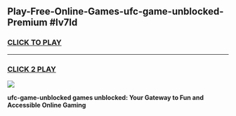 
## Play-Free-Online-Games-ufc-game-unblocked-Premium #lv7ld
<h3>
<a href="https://premium.freeplayer.one?title=ufc-game-unblocked&ref=8M">CLICK TO PLAY</a></h3>
<hr>

<h3>
<a href="https://premium.freeplayer.one?title=ufc-game-unblocked&ref=8M">CLICK 2 PLAY</a>
  
</h3>

<a href="https://premium.freeplayer.one?title=ufc-game-unblocked&ref=8M"><img src="https://clearcache.store/games.png"></a>


**ufc-game-unblocked games unblocked: Your Gateway to Fun and Accessible Online Gaming**
